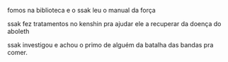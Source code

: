 fomos na biblioteca e o ssak leu o manual da força

ssak fez tratamentos no kenshin pra ajudar ele a recuperar da doença do aboleth

ssak investigou e achou o primo de alguém da batalha das bandas pra comer.

